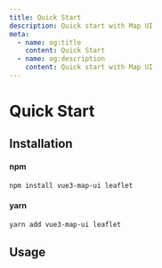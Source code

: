```yaml
---
title: Quick Start
description: Quick start with Map UI
meta:
  - name: og:title
    content: Quick Start
  - name: og:description
    content: Quick start with Map UI
---
```


# Quick Start

## Installation

#### npm

```bash
npm install vue3-map-ui leaflet
```

#### yarn

```bash
yarn add vue3-map-ui leaflet
```

## Usage
